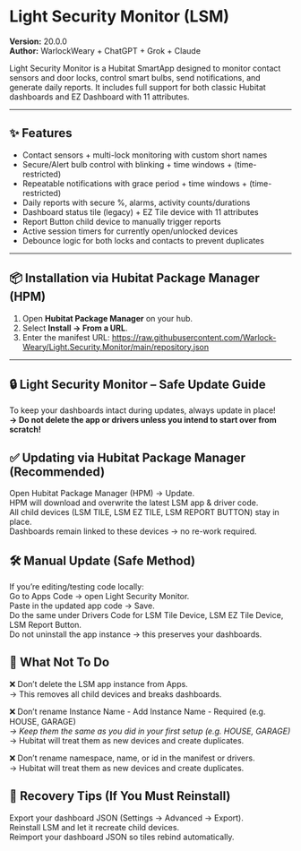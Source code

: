 # Light Security Monitor (LSM)

**Version:** 20.0.0  
**Author:** WarlockWeary + ChatGPT + Grok + Claude  

Light Security Monitor is a Hubitat SmartApp designed to monitor contact sensors and door locks, control smart bulbs, send notifications, and generate daily reports. It includes full support for both classic Hubitat dashboards and EZ Dashboard with 11 attributes.

---

## ✨ Features
- Contact sensors + multi-lock monitoring with custom short names
- Secure/Alert bulb control with blinking + time windows + (time-restricted)
- Repeatable notifications with grace period + time windows + (time-restricted)
- Daily reports with secure %, alarms, activity counts/durations
- Dashboard status tile (legacy) + EZ Tile device with 11 attributes
- Report Button child device to manually trigger reports
- Active session timers for currently open/unlocked devices
- Debounce logic for both locks and contacts to prevent duplicates

---

## 📦 Installation via Hubitat Package Manager (HPM)

1. Open **Hubitat Package Manager** on your hub.  
2. Select **Install → From a URL**.  
3. Enter the manifest URL: https://raw.githubusercontent.com/Warlock-Weary/Light.Security.Monitor/main/repository.json

---------------------------------------------------------------------------------------------------------------------------------

## 🔒 Light Security Monitor – Safe Update Guide

To keep your dashboards intact during updates, always update in place!<br>
<b>→ Do not delete the app or drivers unless you intend to start over from scratch!</b>


## ✅ Updating via Hubitat Package Manager (Recommended)

Open Hubitat Package Manager (HPM) → Update.<br>
HPM will download and overwrite the latest LSM app & driver code.<br>
All child devices (LSM TILE, LSM EZ TILE, LSM REPORT BUTTON) stay in place.<br>
Dashboards remain linked to these devices → no re-work required.<br>

## 🛠 Manual Update (Safe Method)

If you’re editing/testing code locally:<br>
Go to Apps Code → open Light Security Monitor.<br>
Paste in the updated app code → Save.<br>
Do the same under Drivers Code for LSM Tile Device, LSM EZ Tile Device, LSM Report Button.<br>
Do not uninstall the app instance → this preserves your dashboards.<br>

## 🚫 What Not To Do

❌ Don’t delete the LSM app instance from Apps.<br>
→ This removes all child devices and breaks dashboards.<br>

❌ Don’t rename Instance Name - Add Instance Name - Required (e.g. HOUSE, GARAGE)*<br>
→ Keep them the same as you did in your first setup (e.g. HOUSE, GARAGE)*<br>
→ Hubitat will treat them as new devices and create duplicates.<br>

❌ Don’t rename namespace, name, or id in the manifest or drivers.<br>
→ Hubitat will treat them as new devices and create duplicates.<br>

## 🧰 Recovery Tips (If You Must Reinstall)

Export your dashboard JSON (Settings → Advanced → Export).<br>
Reinstall LSM and let it recreate child devices.<br>
Reimport your dashboard JSON so tiles rebind automatically.<br>
